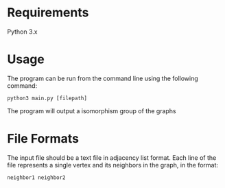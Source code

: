 # Requirements
Python 3.x


# Usage
The program can be run from the command line using the following command:
```
python3 main.py [filepath]
```

The program will output a isomorphism group of the graphs

# File Formats
The input file should be a text file in adjacency list format. Each line of the file represents a single vertex and its neighbors in the graph, in the format:
```
neighbor1 neighbor2
```